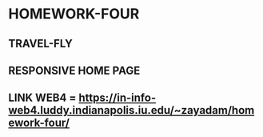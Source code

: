 # HOMEWORK-FOUR

## TRAVEL-FLY

## RESPONSIVE HOME PAGE

## LINK WEB4 = https://in-info-web4.luddy.indianapolis.iu.edu/~zayadam/homework-four/
